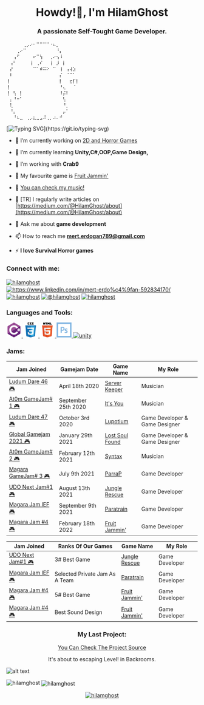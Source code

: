 <h1 align="center">Howdy!👻, I'm HilamGhost</h1>
<h3 align="center">A passionate Self-Tought Game Developer.</h3>


```
⠀⠀⠀⠀⠀⢀⡠⠔⠂⠉⠉⠉⠉⠐⠦⡀⠀⠀⠀⠀⠀⠀
⠀⠀⠀⢀⠔⠉⠀⠀⠀⠀⠀⠀⠀⠀⠀⠘⡄⠀⠀⠀⠀⠀
⠀⠀⢠⠋⠀⠀⠀⠀⠖⠉⢳⠀⠀⢀⠔⢢⠸⠀⠀⠀⠀⠀
⠀⢠⠃⠀⠀⠀⠀⢸⠀⢀⠎⠀⠀⢸⠀⡸⠀⡇⠀⠀⠀⠀
⠀⡜⠀⠀⠀⠀⠀⠀⠉⠁⠾⠭⠕⠀⠉⠀⢸⠀⢠⢼⣱⠀
⠀⠇⠀⠀⠀⠀⠀⠀⠀⠀⠀⠀⠀⠀⠀⠀⡌⠀⠈⠉⠁⠀ 
⢸⠀⠀⠀⠀⠀⠀⠀⠀⠀⠀⠀⠀⠀⠀⠀⡇⠀⠀⣖⡏⡇  
⢸⠀⠀⠀⠀⠀⠀⠀⠀⠀⠀⠀⠀⠀⠀⠀⠘⢄⠀⠀⠈⠀
⢸⠀⢣⠀⡇⠀⠀⠀⠀⠀⠀⠀⠀⠀⠀⠀⠸⡬⠇⠀⠀⠀
⠀⡄⠘⠒⠁⠀⠀⠀⠀⠀⠀⠀⠀⠀⠀⠀⠀⢣⠀⠀⠀⠀
⠀⢇⠀⠀⠀⠀⠀⠀⠀⠀⠀⠀⠀⠀⠀⠀⠀⠘⡀⠀⠀⠀
⠀⠘⡄⠀⠀⠀⠀⠀⠀⠀⠀⠀⠀⠀⠀⠀⠀⡤⠁⠀⠀⠀
⠀⠀⠘⠦⣀⠀⢀⡠⣆⣀⣠⠼⢀⡀⠴⠄⠚⠀⠀⠀⠀⠀
```
[![Typing SVG](https://readme-typing-svg.herokuapp.com?size=36&color=8927F7&center=true&vCenter=true&multiline=true&width=1280&height=480&lines=Hilam+was+here.;He+is+very+passionate+with+Game+Development.;He+always+tries+the+develop+unique+game+mechanics.;He+wants+to+be+Gameplay+Programmer.;He+learned+everything+from+the+Internet.;And+he+always+do+researching.;He+can+getting+things+done.;He+is+in+the+beginning+of+his+journey.;And+this+journey+will+never+end.)](https://git.io/typing-svg)


- 🔭 I’m currently working on [2D and Horror Games](https://hilamghost.itch.io/)

- 🌱 I’m currently learning **Unity,C#,OOP,Game Design,**

- 👯 I’m working with **Crab9**

- 🤝 My favourite game is [Fruit Jammin'](https://mercanarapoglu.itch.io/fruit-jammin)

- 🎸 [You can check my music!](https://open.spotify.com/artist/2WmV0tFOz242Iu8zjCGML7)

- 📝 [TR] I regularly write articles on [https://medium.com/@HilamGhost/about](https://medium.com/@HilamGhost/about)

- 💬 Ask me about **game development**

- 📫 How to reach me **mert.erdogan789@gmail.com**

- ⚡ **I love Survival Horror games**

<h3 align="left">Connect with me:</h3>
<p align="left">
<a href="https://twitter.com/hilamghost" target="blank"><img align="center" src="https://raw.githubusercontent.com/rahuldkjain/github-profile-readme-generator/master/src/images/icons/Social/twitter.svg" alt="hilamghost" height="30" width="40" /></a>
<a href="https://linkedin.com/in/https://www.linkedin.com/in/mert-erdo%c4%9fan-592834170/" target="blank"><img align="center" src="https://raw.githubusercontent.com/rahuldkjain/github-profile-readme-generator/master/src/images/icons/Social/linked-in-alt.svg" alt="https://www.linkedin.com/in/mert-erdo%c4%9fan-592834170/" height="30" width="40" /></a>
<a href="https://instagram.com/hilamghost" target="blank"><img align="center" src="https://raw.githubusercontent.com/rahuldkjain/github-profile-readme-generator/master/src/images/icons/Social/instagram.svg" alt="hilamghost" height="30" width="40" /></a>
<a href="https://medium.com/@hilamghost" target="blank"><img align="center" src="https://raw.githubusercontent.com/rahuldkjain/github-profile-readme-generator/master/src/images/icons/Social/medium.svg" alt="@hilamghost" height="30" width="40" /></a>
<a href="https://www.youtube.com/c/hilamghost" target="blank"><img align="center" src="https://raw.githubusercontent.com/rahuldkjain/github-profile-readme-generator/master/src/images/icons/Social/youtube.svg" alt="hilamghost" height="30" width="40" /></a>
</p>

<h3 align="left">Languages and Tools:</h3>
<p align="left"> <a href="https://www.w3schools.com/cs/" target="_blank" rel="noreferrer"> <img src="https://raw.githubusercontent.com/devicons/devicon/master/icons/csharp/csharp-original.svg" alt="csharp" width="40" height="40"/> </a> <a href="https://www.w3schools.com/css/" target="_blank" rel="noreferrer"> <img src="https://raw.githubusercontent.com/devicons/devicon/master/icons/css3/css3-original-wordmark.svg" alt="css3" width="40" height="40"/> </a> <a href="https://www.w3.org/html/" target="_blank" rel="noreferrer"> <img src="https://raw.githubusercontent.com/devicons/devicon/master/icons/html5/html5-original-wordmark.svg" alt="html5" width="40" height="40"/> </a> <a href="https://www.photoshop.com/en" target="_blank" rel="noreferrer"> <img src="https://raw.githubusercontent.com/devicons/devicon/master/icons/photoshop/photoshop-line.svg" alt="photoshop" width="40" height="40"/> </a> <a href="https://unity.com/" target="_blank" rel="noreferrer"> <img src="https://www.vectorlogo.zone/logos/unity3d/unity3d-icon.svg" alt="unity" width="40" height="40"/> </a> </p>

<h3 align="left">Jams:</h3>

| Jam Joined  | Gamejam Date | Game Name | My Role |
| ------------- | ------------- | ------------- | ------------- |
| <a href = "https://ldjam.com/events/ludum-dare/46/" align = "center">Ludum Dare 46 🎮</a>| April 18th 2020  | <a href = "https://ldjam.com/events/ludum-dare/46/ahter-games">Server Keeper </a>|Musician|
| <a href = "https://itch.io/jam/atom-gamejam" align = "center">At0m GameJam# 1 🎮</a>| September 25th 2020  | <a href = "https://thetego.itch.io/its-you">It's You </a>|Musician|
| <a href = "https://ldjam.com/events/ludum-dare/47/" align = "center">Ludum Dare 47 🎮</a>| October 3rd 2020  | <a href = "https://ldjam.com/events/ludum-dare/47/lupotium">Lupotium </a>|Game Developer & Game Designer|
|  <a href = "https://globalgamejam.org/">Global Gamejam 2021 🎮</a> | January 29th 2021  | <a href = "https://globalgamejam.org/2021/games/lost-soul-found-8">Lost Soul Found</a>|Game Developer & Game Designer|
| <a href = "https://itch.io/jam/atom-gamejam-2" align = "center">At0m GameJam# 2 🎮</a>| February 12th 2021  | <a href = "https://thetego.itch.io/syntax">Syntax</a>|Musician|
| <a href = "https://itch.io/jam/magara-jam-3"> Magara GameJam# 3 🎮</a> | July 9th 2021  |  <a href = "https://hilamghost.itch.io/parrap">ParraP</a>| Game Developer|
| <a href = "https://itch.io/jam/udo-next-jam-1"> UDO Next Jam#1 🎮</a> | August 13th 2021  |  <a href = "https://mercanarapoglu.itch.io/jungle-rescue">Jungle Rescue</a>| Game Developer|
| <a href = "https://itch.io/jam/magara-jam-ief"> Magara Jam IEF 🎮</a> | September 9th 2021  |  <a href = "https://yusplay.itch.io/paratrain">Paratrain</a>| Game Developer|
| <a href = "https://itch.io/jam/magara-jam-4"> Magara Jam #4 🎮</a> | February 18th 2022  |  <a href = "https://mercanarapoglu.itch.io/fruit-jammin">Fruit Jammin'</a>| Game Developer|

| Jam Joined    | Ranks Of Our Games | Game Name | My Role |
| ------------- | -------------   | ------------- | ------------- |
| <a href = "https://itch.io/jam/udo-next-jam-1"> UDO Next Jam#1 🎮</a> | 3# Best Game |  <a href = "https://mercanarapoglu.itch.io/jungle-rescue">Jungle Rescue</a>| Game Developer|
| <a href = "https://itch.io/jam/magara-jam-ief"> Magara Jam IEF 🎮</a> | Selected Private Jam As A Team  |  <a href = "https://yusplay.itch.io/paratrain">Paratrain</a>| Game Developer|
| <a href = "https://itch.io/jam/magara-jam-4"> Magara Jam #4 🎮</a> | 5# Best Game |  <a href = "https://mercanarapoglu.itch.io/fruit-jammin">Fruit Jammin'</a>| Game Developer|
| <a href = "https://itch.io/jam/magara-jam-4"> Magara Jam #4 🎮</a> | Best Sound Design |  <a href = "https://mercanarapoglu.itch.io/fruit-jammin">Fruit Jammin'</a>| Game Developer|


<h3 align="center">My Last Project:</h3>
<p align = "center"><a href = "https://github.com/HilamGhost/Level-Run-For-Your-Life">You Can Check The Project Source</a></p>
<p align = "center">It's about to escaping Level! in Backrooms.</p>

![alt text](https://img.itch.zone/aW1nLzkyNzUwMzYucG5n/original/zrx%2BQP.png)



  
<p><img align="left" src="https://github-readme-stats.vercel.app/api/top-langs?username=hilamghost&show_icons=true&theme=tokyonight&locale=en&layout=compact" alt="hilamghost" /></p>
<p>&nbsp;<img align="center" src="https://github-readme-stats.vercel.app/api?username=hilamghost&show_icons=true&theme=tokyonight&locale=en" alt="hilamghost" /></p>
<p align="center"> <a href="https://twitter.com/hilamghost" target="blank"><img src="https://img.shields.io/twitter/follow/hilamghost?logo=twitter&style=for-the-badge" alt="hilamghost" /></a> </p>
